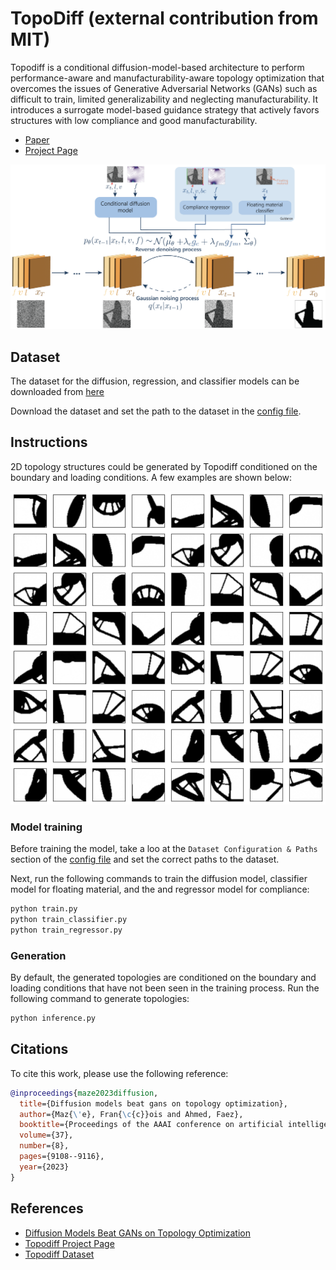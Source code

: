 <!-- markdownlint-disable -->

# TopoDiff (external contribution from MIT)
Topodiff is a conditional diffusion-model-based architecture to perform performance-aware and manufacturability-aware topology optimization that overcomes the issues of Generative Adversarial Networks (GANs) such as difficult to train, limited generalizability and neglecting manufacturability. It introduces a surrogate model-based guidance strategy that actively favors structures with low compliance and good manufacturability.
- [Paper](https://arxiv.org/abs/2208.09591)
- [Project Page](https://decode.mit.edu/projects/topodiff/)

<p align="center">
<img src="../../../docs/img/topodiff_doc/topodiff.png" width="840" />
</p>

## Dataset
The dataset for the diffusion, regression, and classifier models can be downloaded from [here](https://www.dropbox.com/scl/fo/57pktjf5mj7lzcw5jncct/AKD-ENBYSoZT_9c77jRGWPk?rlkey=wb0z0acdbmayu2k0djgmiukyy&e=1&dl=0)

Download the dataset and set the path to the dataset in the [config file](conf/config.yaml).

## Instructions 
2D topology structures could be generated by Topodiff conditioned on the boundary and loading conditions. A few examples are shown below: 
<p align="center">
<img src="../../../docs/img/topodiff_doc/topology_generated.png" width="840" />
</p>

### Model training 

Before training the model, take a loo at the `Dataset Configuration & Paths` section of the [config file](conf/config.yaml)
and set the correct paths to the dataset.

Next, run the following commands to train the diffusion model, classifier model for floating material,
and the and regressor model for compliance:

```Bash
python train.py
python train_classifier.py
python train_regressor.py
```

### Generation

By default, the generated topologies are conditioned on the boundary and loading conditions that have not been seen in the training process.
Run the following command to generate topologies: 

```Bash
python inference.py
```

## Citations
To cite this work, please use the following reference:

```bibtex
@inproceedings{maze2023diffusion,
  title={Diffusion models beat gans on topology optimization},
  author={Maz{\'e}, Fran{\c{c}}ois and Ahmed, Faez},
  booktitle={Proceedings of the AAAI conference on artificial intelligence},
  volume={37},
  number={8},
  pages={9108--9116},
  year={2023}
}
```

## References
- [Diffusion Models Beat GANs on Topology Optimization](https://decode.mit.edu/assets/papers/2022_maze_topodiff.pdf)
- [Topodiff Project Page](https://decode.mit.edu/projects/topodiff/)
- [Topodiff Dataset](https://www.dropbox.com/scl/fo/57pktjf5mj7lzcw5jncct/AKD-ENBYSoZT_9c77jRGWPk?rlkey=wb0z0acdbmayu2k0djgmiukyy&e=1&dl=0)

